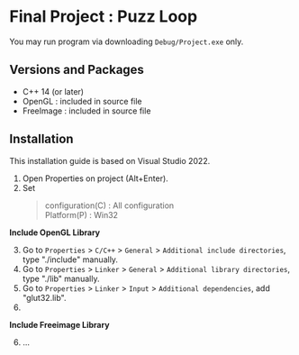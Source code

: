 # Final Project : Puzz Loop
You may run program via downloading ```Debug/Project.exe``` only.


## Versions and Packages
- C++ 14 (or later)
- OpenGL : included in source file
- FreeImage : included in source file


## Installation
This installation guide is based on Visual Studio 2022.  
  
1. Open Properties on project (Alt+Enter).  
2. Set
    > configuration(C) : All configuration  
    > Platform(P) : Win32  

__Include OpenGL Library__  

3. Go to ```Properties``` > ```C/C++``` > ```General``` > ```Additional include directories```, type "./include" manually.  
4. Go to ```Properties``` > ```Linker``` > ```General``` > ```Additional library directories```, type "./lib" manually.  
5. Go to ```Properties``` > ```Linker``` > ```Input``` > ```Additional dependencies```, add "glut32.lib".  
6. 
__Include Freeimage Library__  

6. ...
